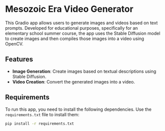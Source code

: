 # Mesozoic Era Video Generator

This Gradio app allows users to generate images and videos based on text prompts. Developed for educational purposes, specifically for an elementary school summer course, the app uses the Stable Diffusion model to create images and then compiles those images into a video using OpenCV.

## Features

- **Image Generation**: Create images based on textual descriptions using Stable Diffusion.
- **Video Creation**: Convert the generated images into a video.

## Requirements

To run this app, you need to install the following dependencies. Use the `requirements.txt` file to install them:

```bash
pip install -r requirements.txt
